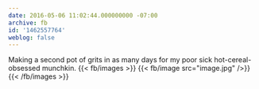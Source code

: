 ```yaml
---
date: 2016-05-06 11:02:44.000000000 -07:00
archive: fb
id: '1462557764'
weblog: false
---
```


Making a second pot of grits in as many days for my poor sick hot-cereal-obsessed munchkin.
{{< fb/images >}}
{{< fb/image src="image.jpg" />}}
{{< /fb/images >}}
